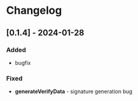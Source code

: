 # Changelog

## [0.1.4] - 2024-01-28

### Added
- bugfix

### Fixed
- **generateVerifyData** - signature generation bug
